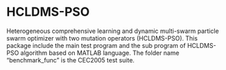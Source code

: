# HCLDMS-PSO
Heterogeneous comprehensive learning and dynamic multi-swarm particle swarm optimizer with two mutation operators (HCLDMS-PSO).
This package include the main test program and the sub program of HCLDMS-PSO algorithm based on MATLAB language. The folder name “benchmark_func” is the CEC2005 test suite.
